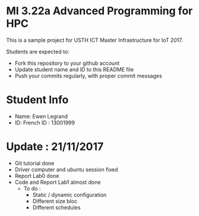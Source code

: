 MI 3.22a Advanced Programming for HPC
=============================================

This is a sample project for USTH ICT Master Infrastructure for IoT 2017.

Students are expected to:

* Fork this repository to your github account
* Update student name and ID to this README file
* Push your commits regularly, with proper commit messages

Student Info
=======================


* Name: Ewen Legrand
* ID: French ID :  13001999

Update : 21/11/2017
======================

* Git tutorial done
* Driver computer and ubuntu session fixed
* Report Lab0 done
* Code and Report Lab1 almost done
	* To do :
		- Static / dynamic configuration
		- Different size bloc
		- Different schedules
